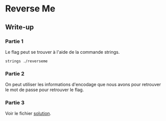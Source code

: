 # Reverse Me

## Write-up

### Partie 1

Le flag peut se trouver à l'aide de la commande strings.

```
strings ./reverseme
```

### Partie 2

On peut utiliser les informations d'encodage que nous avons pour retrouver le mot de passe pour retrouver le flag.

### Partie 3

Voir le fichier [solution](./scaffold_reverseme.py).
